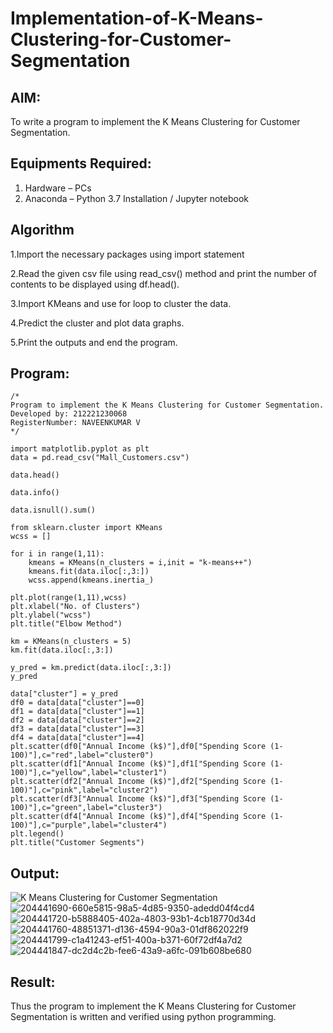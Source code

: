 # Implementation-of-K-Means-Clustering-for-Customer-Segmentation

## AIM:
To write a program to implement the K Means Clustering for Customer Segmentation.

## Equipments Required:
1. Hardware – PCs
2. Anaconda – Python 3.7 Installation / Jupyter notebook

## Algorithm
1.Import the necessary packages using import statement

2.Read the given csv file using read_csv() method and print the number of contents to be displayed using df.head().

3.Import KMeans and use for loop to cluster the data.

4.Predict the cluster and plot data graphs.

5.Print the outputs and end the program.
## Program:
```
/*
Program to implement the K Means Clustering for Customer Segmentation.
Developed by: 212221230068
RegisterNumber: NAVEENKUMAR V  
*/
```
~~~
import matplotlib.pyplot as plt
data = pd.read_csv("Mall_Customers.csv")

data.head()

data.info()

data.isnull().sum()

from sklearn.cluster import KMeans
wcss = []

for i in range(1,11):
    kmeans = KMeans(n_clusters = i,init = "k-means++")
    kmeans.fit(data.iloc[:,3:])
    wcss.append(kmeans.inertia_)

plt.plot(range(1,11),wcss)
plt.xlabel("No. of Clusters")
plt.ylabel("wcss")
plt.title("Elbow Method")

km = KMeans(n_clusters = 5)
km.fit(data.iloc[:,3:])

y_pred = km.predict(data.iloc[:,3:])
y_pred

data["cluster"] = y_pred
df0 = data[data["cluster"]==0]
df1 = data[data["cluster"]==1]
df2 = data[data["cluster"]==2]
df3 = data[data["cluster"]==3]
df4 = data[data["cluster"]==4]
plt.scatter(df0["Annual Income (k$)"],df0["Spending Score (1-100)"],c="red",label="cluster0")
plt.scatter(df1["Annual Income (k$)"],df1["Spending Score (1-100)"],c="yellow",label="cluster1")
plt.scatter(df2["Annual Income (k$)"],df2["Spending Score (1-100)"],c="pink",label="cluster2")
plt.scatter(df3["Annual Income (k$)"],df3["Spending Score (1-100)"],c="green",label="cluster3")
plt.scatter(df4["Annual Income (k$)"],df4["Spending Score (1-100)"],c="purple",label="cluster4")
plt.legend()
plt.title("Customer Segments")
~~~

## Output:
![K Means Clustering for Customer Segmentation](sam.png)
![204441690-660e5815-98a5-4d85-9350-adedd04f4cd4](https://user-images.githubusercontent.com/94165322/204450619-cffbb3b6-91de-4fd6-8170-9de06363237a.png)
![204441720-b5888405-402a-4803-93b1-4cb18770d34d](https://user-images.githubusercontent.com/94165322/204450658-00a9f80b-1f85-447a-9feb-6956a7a1ce6f.png)
![204441760-48851371-d136-4594-90a3-01df862022f9](https://user-images.githubusercontent.com/94165322/204450698-094aff2e-11d8-4d24-bdd6-d205e400930a.png)
![204441799-c1a41243-ef51-400a-b371-60f72df4a7d2](https://user-images.githubusercontent.com/94165322/204450776-fc53eda7-651c-4e9f-b217-4985401616b5.png)
![204441847-dc2d4c2b-fee6-43a9-a6fc-091b608be680](https://user-images.githubusercontent.com/94165322/204450824-d3badb40-93d6-4a22-ba8f-d30d3556dfeb.png)



## Result:
Thus the program to implement the K Means Clustering for Customer Segmentation is written and verified using python programming.
